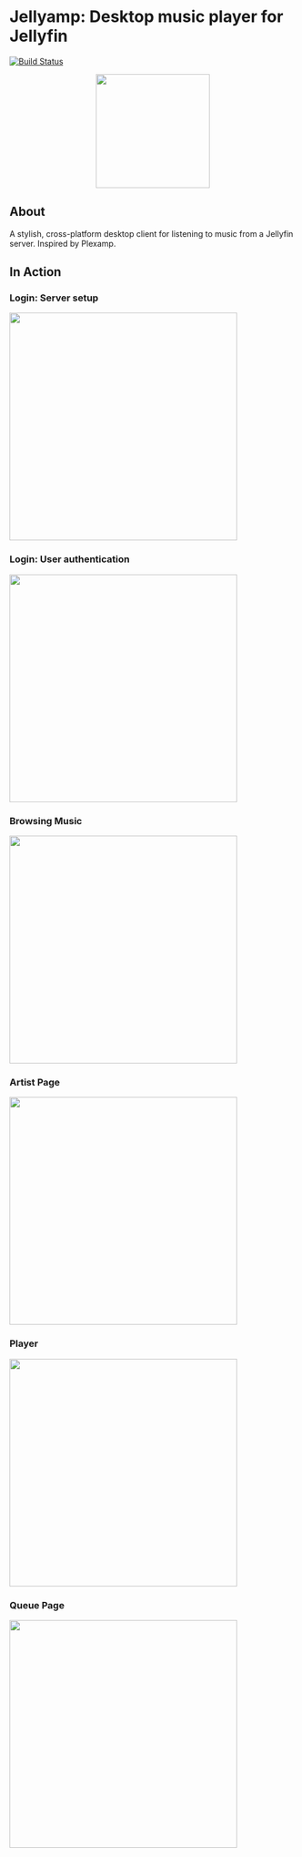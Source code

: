 # Jellyamp: Desktop music player for Jellyfin

[![Build Status](https://travis-ci.org/m0ngr31/jellyamp.svg?branch=master)](https://travis-ci.org/m0ngr31/jellyamp)

<p align="center">
  <img src="https://i.imgur.com/jhZo5UI.png" width="200"/>
</p>

## About
A stylish, cross-platform desktop client for listening to music from a Jellyfin server. Inspired by Plexamp.

## In Action

### Login: Server setup
<p>
  <img src="https://i.imgur.com/XLKQCvD.png" width="400">
</p>

### Login: User authentication
<p>
  <img src="https://i.imgur.com/CepOWaX.png" width="400">
</p>

### Browsing Music
<p>
  <img src="https://i.imgur.com/BtWkrYG.png" width="400">
</p>

### Artist Page
<p>
  <img src="https://i.imgur.com/kx77rl0.png" width="400">
</p>

### Player
<p>
  <img src="https://i.imgur.com/HmVRw8r.png" width="400">
</p>

### Queue Page
<p>
  <img src="https://i.imgur.com/6dTb11U.png" width="400">
</p>


